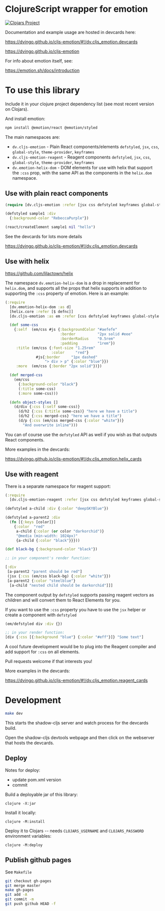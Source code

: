 # ClojureScript wrapper for emotion

[![Clojars Project](https://img.shields.io/clojars/v/dv/cljs-emotion.svg)](https://clojars.org/dv/cljs-emotion)

Documentation and example usage are hosted in devcards here:

https://dvingo.github.io/cljs-emotion/#!/dv.cljs_emotion.devcards

https://dvingo.github.io/cljs-emotion

For info about emotion itself, see:

https://emotion.sh/docs/introduction

# To use this library

Include it in your clojure project dependency list (see most recent version on Clojars).

And install emotion:

```bash
npm install @emotion/react @emotion/styled
```
The main namespaces are:

- `dv.cljs-emotion` - Plain React components/elements `defstyled`, `jsx`, `css`, `global-style`, `theme-provider`, `keyframes`
- `dv.cljs-emotion-reagent` - Reagent components `defstyled`, `jsx`, `css`, `global-style`, `theme-provider`, `keyframes`
- `dv.emotion-helix-dom` - DOM elements for use with helix that support the `:css` prop, with the same API as the components in the `helix.dom` namespace.

## Use with plain react components

```clojure 
(require [dv.cljs-emotion :refer [jsx css defstyled keyframes global-style theme-provider]])

(defstyled sample1 :div
  {:background-color "RebeccaPurple"})

(react/createElement sample1 nil "hello")
```

See the devcards for lots more details

https://dvingo.github.io/cljs-emotion/#!/dv.cljs_emotion.devcards

## Use with helix

https://github.com/lilactown/helix

The namespace `dv.emotion-helix-dom` is a drop in replacement for `helix.dom`, and supports all the props that helix
supports in addition to supporting the `:css` property of emotion. Here is an example:

```clojure
(:require
  [dv.emotion-helix-dom :as d]
  [helix.core :refer [$ defnc]]
  [dv.cljs-emotion :as em :refer [css defstyled keyframes global-style theme-provider]]

  (def some-css
    {:self  (em/css #js {:backgroundColor "#aefefe"
                         :border          "2px solid #eee"
                         :borderRadius    "0.5rem"
                         :padding         "1rem"})
     :title (em/css {:font-size "1.25rem"
                     :color     "red"}
              #js{:border     "1px dashed"
                  "> div > p" {:color "blue"}})
     :more  (em/css {:border "2px solid"})})

  (def merged-css
    (em/css
      {:background-color "black"}
      (:title some-css)
      (:more some-css)))

  (defn object-styles []
    (d/div {:css (:self some-css)}
      (d/h2 {:css (:title some-css)} "here we have a title")
      (d/h2 {:css merged-css} "here we have a title")
      (d/p {:css (em/css merged-css {:color "white"})}
        "And overwrite inline")))
```

You can of course use the `defstyled` API as well if you wish as that outputs React components.

More examples in the devcards:

https://dvingo.github.io/cljs-emotion/#!/dv.cljs_emotion.helix_cards

## Use with reagent

There is a separate namespace for reagent support:

```clojure
(:require
  [dv.cljs-emotion-reagent :refer [jsx css defstyled keyframes global-style theme-provider]])

(defstyled a-child :div {:color "deepSKYBlue"})

(defstyled a-parent2 :div
  (fn [{:keys [color]}]
    {:color  "red"
     a-child {:color (or color "darkorchid")}
     "@media (min-width: 1024px)"
     {a-child {:color "black"}}}))

(def black-bg {:background-color "black"})

;; in your component's render function:

[:div
 [a-parent2 "parent should be red"]
 (jsx {:css (em/css black-bg) {:color "white"}})
 [a-parent2 {:color "steelblue"}
  [a-child "nested child should be darkorchid"]]]
```

The component output by `defstyled` supports passing reagent vectors as children and will convert them to React Elements
for you.

If you want to use the `:css` property you have to use the `jsx` helper or create a component with `defstyled`

```clojure
(em/defstyled div :div {})

;; in your render function:
[div {:css [{:background "blue"} {:color "#eff"}]} "Some text"]
```

A cool future development would be to plug into the Reagent compiler and add support for `:css` on all elements.

Pull requests welcome if that interests you!

More examples in the devcards:

https://dvingo.github.io/cljs-emotion/#!/dv.cljs_emotion.reagent_cards

# Development

```bash
make dev
```

This starts the shadow-cljs server and watch process for the devcards build.

Open the shadow-cljs devtools webpage and then click on the webserver that hosts the devcards.

## Deploy

Notes for deploy:

- update pom.xml version
- commit

Build a deployable jar of this library:

    clojure -X:jar

Install it locally:

    clojure -M:install

Deploy it to Clojars -- needs `CLOJARS_USERNAME` and `CLOJARS_PASSWORD` environment variables:

    clojure -M:deploy

## Publish github pages

See `Makefile`

```bash
git checkout gh-pages
git merge master
make gh-pages
git add -A
git commit -m
git push github HEAD -f
```
